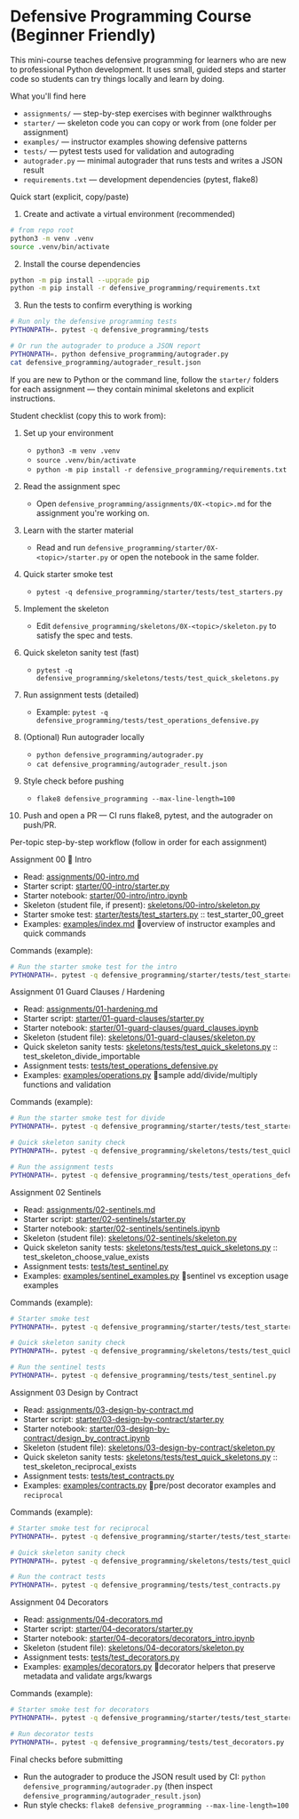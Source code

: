 # Defensive Programming Course (Beginner Friendly)

This mini-course teaches defensive programming for learners who are new to professional Python development. It uses small, guided steps and starter code so students can try things locally and learn by doing.

What you'll find here
- `assignments/` — step-by-step exercises with beginner walkthroughs
- `starter/` — skeleton code you can copy or work from (one folder per assignment)
- `examples/` — instructor examples showing defensive patterns
- `tests/` — pytest tests used for validation and autograding
- `autograder.py` — minimal autograder that runs tests and writes a JSON result
- `requirements.txt` — development dependencies (pytest, flake8)

Quick start (explicit, copy/paste)

1) Create and activate a virtual environment (recommended)

```bash
# from repo root
python3 -m venv .venv
source .venv/bin/activate
```

2) Install the course dependencies

```bash
python -m pip install --upgrade pip
python -m pip install -r defensive_programming/requirements.txt
```

3) Run the tests to confirm everything is working

```bash
# Run only the defensive programming tests
PYTHONPATH=. pytest -q defensive_programming/tests

# Or run the autograder to produce a JSON report
PYTHONPATH=. python defensive_programming/autograder.py
cat defensive_programming/autograder_result.json
```

If you are new to Python or the command line, follow the `starter/` folders for each assignment — they contain minimal skeletons and explicit instructions.


Student checklist (copy this to work from):

1. Set up your environment
	- `python3 -m venv .venv`
	- `source .venv/bin/activate`
	- `python -m pip install -r defensive_programming/requirements.txt`

2. Read the assignment spec
	- Open `defensive_programming/assignments/0X-<topic>.md` for the assignment you're working on.

3. Learn with the starter material
	- Read and run `defensive_programming/starter/0X-<topic>/starter.py` or open the notebook in the same folder.

4. Quick starter smoke test
	- `pytest -q defensive_programming/starter/tests/test_starters.py`

5. Implement the skeleton
	- Edit `defensive_programming/skeletons/0X-<topic>/skeleton.py` to satisfy the spec and tests.

6. Quick skeleton sanity test (fast)
	- `pytest -q defensive_programming/skeletons/tests/test_quick_skeletons.py`

7. Run assignment tests (detailed)
	- Example: `pytest -q defensive_programming/tests/test_operations_defensive.py`

8. (Optional) Run autograder locally
	- `python defensive_programming/autograder.py`
	- `cat defensive_programming/autograder_result.json`

9. Style check before pushing
	- `flake8 defensive_programming --max-line-length=100`

10. Push and open a PR — CI runs flake8, pytest, and the autograder on push/PR.


Per-topic step-by-step workflow (follow in order for each assignment)

Assignment 00   Intro
- Read: [assignments/00-intro.md](https://github.com/LibertyQuinzel/defensive_programming_is601/blob/main/assignments/00-intro.md)
- Starter script: [starter/00-intro/starter.py](https://github.com/LibertyQuinzel/defensive_programming_is601/blob/main/starter/00-intro/starter.py)
- Starter notebook: [starter/00-intro/intro.ipynb](https://github.com/LibertyQuinzel/defensive_programming_is601/blob/main/starter/00-intro/intro.ipynb)
- Skeleton (student file, if present): [skeletons/00-intro/skeleton.py](https://github.com/LibertyQuinzel/defensive_programming_is601/blob/main/skeletons/00-intro/skeleton.py)
- Starter smoke test: [starter/tests/test_starters.py](https://github.com/LibertyQuinzel/defensive_programming_is601/blob/main/starter/tests/test_starters.py) :: test_starter_00_greet
- Examples: [examples/index.md](https://github.com/LibertyQuinzel/defensive_programming_is601/blob/main/examples/index.md)  overview of instructor examples and quick commands

Commands (example):
```bash
# Run the starter smoke test for the intro
PYTHONPATH=. pytest -q defensive_programming/starter/tests/test_starters.py::test_starter_00_greet
```

Assignment 01 Guard Clauses / Hardening
- Read: [assignments/01-hardening.md](https://github.com/LibertyQuinzel/defensive_programming_is601/blob/main/assignments/01-hardening.md)
- Starter script: [starter/01-guard-clauses/starter.py](https://github.com/LibertyQuinzel/defensive_programming_is601/blob/main/starter/01-guard-clauses/starter.py)
- Starter notebook: [starter/01-guard-clauses/guard_clauses.ipynb](https://github.com/LibertyQuinzel/defensive_programming_is601/blob/main/starter/01-guard-clauses/guard_clauses_intro.ipynb)
- Skeleton (student file): [skeletons/01-guard-clauses/skeleton.py](https://github.com/LibertyQuinzel/defensive_programming_is601/blob/main/skeletons/01-guard-clauses/skeleton.py)
- Quick skeleton sanity tests: [skeletons/tests/test_quick_skeletons.py](https://github.com/LibertyQuinzel/defensive_programming_is601/blob/main/skeletons/tests/test_quick_skeletons.py) :: test_skeleton_divide_importable
- Assignment tests: [tests/test_operations_defensive.py](https://github.com/LibertyQuinzel/defensive_programming_is601/blob/main/tests/test_operations_defensive.py)
- Examples: [examples/operations.py](https://github.com/LibertyQuinzel/defensive_programming_is601/blob/main/examples/operations.py)  sample add/divide/multiply functions and validation

Commands (example):
```bash
# Run the starter smoke test for divide
PYTHONPATH=. pytest -q defensive_programming/starter/tests/test_starters.py::test_starter_01_divide

# Quick skeleton sanity check
PYTHONPATH=. pytest -q defensive_programming/skeletons/tests/test_quick_skeletons.py::test_skeleton_divide_importable

# Run the assignment tests
PYTHONPATH=. pytest -q defensive_programming/tests/test_operations_defensive.py
```

Assignment 02 Sentinels
- Read: [assignments/02-sentinels.md](https://github.com/LibertyQuinzel/defensive_programming_is601/blob/main/assignments/02-sentinels.md)
- Starter script: [starter/02-sentinels/starter.py](https://github.com/LibertyQuinzel/defensive_programming_is601/blob/main/starter/02-sentinels/starter.py)
- Starter notebook: [starter/02-sentinels/sentinels.ipynb](https://github.com/LibertyQuinzel/defensive_programming_is601/blob/main/starter/02-sentinels/sentinels_intro.ipynb)
- Skeleton (student file): [skeletons/02-sentinels/skeleton.py](https://github.com/LibertyQuinzel/defensive_programming_is601/blob/main/skeletons/02-sentinels/skeleton.py)
- Quick skeleton sanity tests: [skeletons/tests/test_quick_skeletons.py](https://github.com/LibertyQuinzel/defensive_programming_is601/blob/main/skeletons/tests/test_quick_skeletons.py) :: test_skeleton_choose_value_exists
- Assignment tests: [tests/test_sentinel.py](https://github.com/LibertyQuinzel/defensive_programming_is601/blob/main/tests/test_sentinel.py)
- Examples: [examples/sentinel_examples.py](https://github.com/LibertyQuinzel/defensive_programming_is601/blob/main/examples/sentinel_examples.py)  sentinel vs exception usage examples

Commands (example):
```bash
# Starter smoke test
PYTHONPATH=. pytest -q defensive_programming/starter/tests/test_starters.py::test_starter_02_choose_value

# Quick skeleton sanity check
PYTHONPATH=. pytest -q defensive_programming/skeletons/tests/test_quick_skeletons.py::test_skeleton_choose_value_exists

# Run the sentinel tests
PYTHONPATH=. pytest -q defensive_programming/tests/test_sentinel.py
```

Assignment 03 Design by Contract
- Read: [assignments/03-design-by-contract.md](https://github.com/LibertyQuinzel/defensive_programming_is601/blob/main/assignments/03-design-by-contract.md)
- Starter script: [starter/03-design-by-contract/starter.py](https://github.com/LibertyQuinzel/defensive_programming_is601/blob/main/starter/03-design-by-contract/starter.py)
- Starter notebook: [starter/03-design-by-contract/design_by_contract.ipynb](https://github.com/LibertyQuinzel/defensive_programming_is601/blob/main/starter/03-design-by-contract/design_by_contract_intro.ipynb)
- Skeleton (student file): [skeletons/03-design-by-contract/skeleton.py](https://github.com/LibertyQuinzel/defensive_programming_is601/blob/main/skeletons/03-design-by-contract/skeleton.py)
- Quick skeleton sanity tests: [skeletons/tests/test_quick_skeletons.py](https://github.com/LibertyQuinzel/defensive_programming_is601/blob/main/skeletons/tests/test_quick_skeletons.py) :: test_skeleton_reciprocal_exists
- Assignment tests: [tests/test_contracts.py](https://github.com/LibertyQuinzel/defensive_programming_is601/blob/main/tests/test_contracts.py)
- Examples: [examples/contracts.py](https://github.com/LibertyQuinzel/defensive_programming_is601/blob/main/examples/contracts.py)  pre/post decorator examples and `reciprocal`

Commands (example):
```bash
# Starter smoke test for reciprocal
PYTHONPATH=. pytest -q defensive_programming/starter/tests/test_starters.py::test_starter_03_reciprocal

# Quick skeleton sanity check
PYTHONPATH=. pytest -q defensive_programming/skeletons/tests/test_quick_skeletons.py::test_skeleton_reciprocal_exists

# Run the contract tests
PYTHONPATH=. pytest -q defensive_programming/tests/test_contracts.py
```

Assignment 04 Decorators
- Read: [assignments/04-decorators.md](https://github.com/LibertyQuinzel/defensive_programming_is601/blob/main/assignments/04-decorators.md)
- Starter script: [starter/04-decorators/starter.py](https://github.com/LibertyQuinzel/defensive_programming_is601/blob/main/starter/04-decorators/starter.py)
- Starter notebook: [starter/04-decorators/decorators_intro.ipynb](https://github.com/LibertyQuinzel/defensive_programming_is601/blob/main/starter/04-decorators/decorators_intro.ipynb)
- Skeleton (student file): [skeletons/04-decorators/skeleton.py](https://github.com/LibertyQuinzel/defensive_programming_is601/blob/main/skeletons/04-decorators/skeleton.py)
- Assignment tests: [tests/test_decorators.py](https://github.com/LibertyQuinzel/defensive_programming_is601/blob/main/tests/test_decorators.py)
- Examples: [examples/decorators.py](https://github.com/LibertyQuinzel/defensive_programming_is601/blob/main/examples/decorators.py)  decorator helpers that preserve metadata and validate args/kwargs

Commands (example):
```bash
# Starter smoke test for decorators
PYTHONPATH=. pytest -q defensive_programming/starter/tests/test_starters.py::test_starter_04_add

# Run decorator tests
PYTHONPATH=. pytest -q defensive_programming/tests/test_decorators.py
```

Final checks before submitting
- Run the autograder to produce the JSON result used by CI: `python defensive_programming/autograder.py` (then inspect `defensive_programming/autograder_result.json`)
- Run style checks: `flake8 defensive_programming --max-line-length=100`
